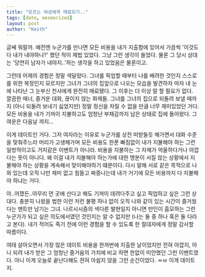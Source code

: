 ```yaml
---
title: "모르는 여성에게 매료되기.."
tags: [date, mesmerized]
layout: post
author: "Keith"
---
```


글쎄 뭐랄까. 예전엔 누군가를 만나면 모든 비용을 내가 지출함에 있어서 가끔씩 '이것도 다 내가 내야하나?' 했던 적이 제법 있었다. 그냥 그런 생각이 들었다. 물론 그 당시 상대는 '당연히 남자가 내야지..'하는 생각을 하고 있었음은 물론이고.

그런데 어제의 경험은 정말 색달랐다. 그녀를 픽업할 때부터 나를 배려한 것인지 스스로를 위한 복장인지 모르지만 그녀가 그녀의 집앞으로 나오는 모습을 발견하자 마자 내 눈에 나타난 그 눈부신 천사에게 완전히 매료됐다. 그 이후는 더 이상 말 할 필요가 없다. 깔끔한 매너, 즐거운 대화, 끊이지 않는 화제들. 그녀를 그녀의 집으로 되돌려 보낼 때까지 (아니 되돌려 보내기 싫었지만) 정말 정신을 차릴 수 없을 만큼 너무 재미있었던 거다. 모든 비용을 내가 기꺼이 지불하고도 엄청난 부채감까지 남은 상태로 집에 돌아왔다. 그 여운은 다음날 까지...

이게 데이트인 거다. 그저 여자라는 이유로 누군가를 상전 떠받들듯 해가면서 대화 수준을 맞춰주느라 머리가 고생해가며 모든 비용도 한푼 빠짐없이 내가 지불해야 하는 그런 일방적이고도 거지같은 이벤트가 아니라. 비용을 지불하는 그 자체가 억울하다거나 아깝다는 뜻이 아니다. 왜 이걸 내가 지불해야 하는가에 대한 명분이 서질 않는 상황에서 지불해야 하는 상황을 계속해서 맞이해야하기 떄문이다. 다시 말해 서로 같은 목적으로 나와 있는데 오직 나만 재미 없고 힘들고 짜증나는데 내가 거기에 모든 비용까지 다 지불해야 하냐는 거다.

아..어쟀든..아무리 먼 곳에 산다고 해도 기꺼이 데려다주고 싶고 픽업하고 싶은 그런 상대다. 충분히 나왔을 법한 이런 저런 불평 하나 없이 오직 나와 같이 있는 시간이 즐거웠다는 멘트만 남기는 그녀. 나르시시즘의 색다른 발현일지 아니면 만인이 흠모하는 그런 누군가가 되고 싶은 의도에서였던 것인지는 알 수 없지만 (나는 둘 중 하나 혹은 둘 다라고 본다). 내가 적어도 죽기 전에 이런 경험을 할 수 있도록 한 절대자에게 정말 감사할 따름이다.

여태 살아오면서 가장 많은 데이트 비용을 한꺼번에 지출한 날이었지만 전혀 아깝지, 아니 되려 내가 받은 그 엄청난 즐거움의 가치에 비교 하면 한없이 미안했던 그런 이벤트였다. 아니 이게 오늘로 끝난다해도 젼혀 아쉽지 않을 그런 순간이었다. ㅆㅂ 이게 데이트지.
